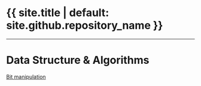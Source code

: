 <div id="title">
    <h1>{{ site.title | default: site.github.repository_name }}</h1>
    <p></p>
    <hr>
</div>

# Data Structure & Algorithms
[Bit manipulation](article/bit_manipulation.md)
